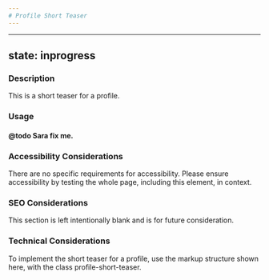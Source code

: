 ```yaml
---
# Profile Short Teaser
---
```


---
state: inprogress
---

### Description
This is a short teaser for a profile.

### Usage
#### @todo Sara fix me.

### Accessibility Considerations
There are no specific requirements for accessibility. Please ensure accessibility by testing the whole page, including this element, in context.

### SEO Considerations
This section is left intentionally blank and is for future consideration.

### Technical Considerations
To implement the short teaser for a profile, use the markup structure shown here, with the class profile-short-teaser.
